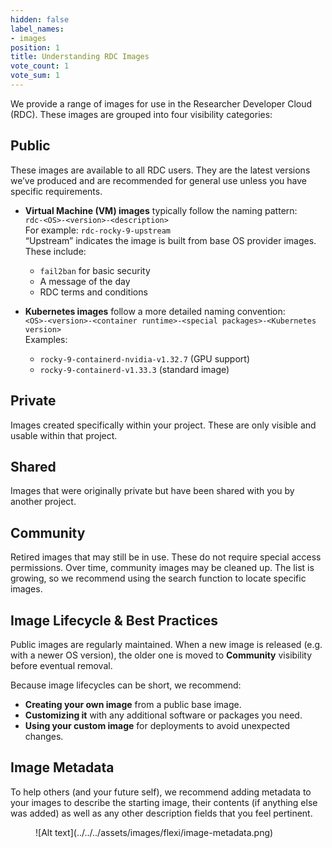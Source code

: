 ```yaml
---
hidden: false
label_names:
- images
position: 1
title: Understanding RDC Images
vote_count: 1
vote_sum: 1
---
```


We provide a range of images for use in the Researcher Developer Cloud (RDC). These images are grouped into four visibility categories:

## Public
These images are available to all RDC users. They are the latest versions we’ve produced and are recommended for general use unless you have specific requirements.

- **Virtual Machine (VM) images** typically follow the naming pattern:  
  `rdc-<OS>-<version>-<description>`  
  For example: `rdc-rocky-9-upstream`  
  “Upstream” indicates the image is built from base OS provider images. These include:
  - `fail2ban` for basic security
  - A message of the day
  - RDC terms and conditions

- **Kubernetes images** follow a more detailed naming convention:  
  `<OS>-<version>-<container runtime>-<special packages>-<Kubernetes version>`  
  Examples:
  - `rocky-9-containerd-nvidia-v1.32.7` (GPU support)
  - `rocky-9-containerd-v1.33.3` (standard image)

## Private
Images created specifically within your project. These are only visible and usable within that project.

## Shared
Images that were originally private but have been shared with you by another project.

## Community
Retired images that may still be in use. These do not require special access permissions. Over time, community images may be cleaned up. The list is growing, so we recommend using the search function to locate specific images.

## Image Lifecycle & Best Practices
Public images are regularly maintained. When a new image is released (e.g. with a newer OS version), the older one is moved to **Community** visibility before eventual removal.

Because image lifecycles can be short, we recommend:

- **Creating your own image** from a public base image.
- **Customizing it** with any additional software or packages you need.
- **Using your custom image** for deployments to avoid unexpected changes.

## Image Metadata
To help others (and your future self), we recommend adding metadata to your images to describe the starting image, their contents (if anything else was added) as well as any other description fields that you feel pertinent. 

<figure markdown>
  ![Alt text](../../../assets/images/flexi/image-metadata.png)
</figure>
